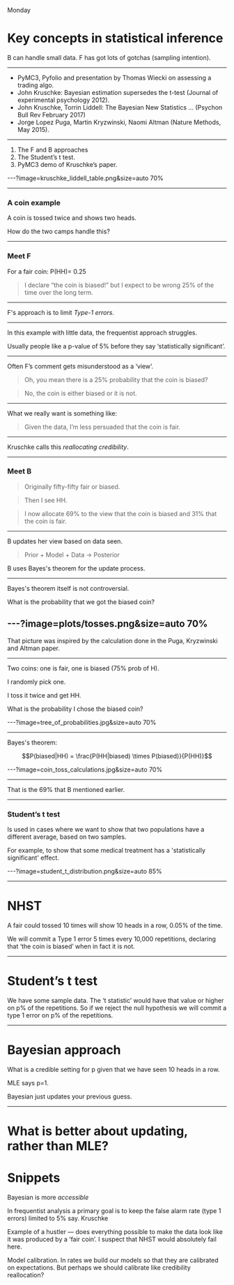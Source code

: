 Monday
# Key concepts in statistical inference

B can handle small data.
F has got lots of gotchas (sampling intention).

---

- PyMC3, Pyfolio and presentation by Thomas Wiecki on assessing a trading algo.
- John Kruschke: Bayesian estimation supersedes the t-test (Journal of experimental psychology 2012).
- John Kruschke, Torrin Liddell: The Bayesian New Statistics ... (Psychon Bull Rev February 2017)
- Jorge Lopez Puga, Martin Kryzwinski, Naomi Altman (Nature Methods, May 2015).

---

1. The F and B approaches
2. The Student’s t test.
3. PyMC3 demo of Kruschke’s paper.

---?image=kruschke_liddell_table.png&size=auto 70%

---
### A coin example
A coin is tossed twice and shows two heads.

How do the two camps handle this?

---
### Meet F

For a fair coin: P(HH)= 0.25

> I declare “the coin is biased!” but I expect to be wrong 25% of the time over the long term.

---

F's approach is to limit _Type-1 errors_.

---

In this example with little data, the frequentist approach struggles.

Usually people like a p-value of 5% before they say ‘statistically significant’.

---

Often F’s comment gets misunderstood as a ‘view’.

> Oh, you mean there is a 25% probability that the coin is biased?

> No, the coin is either biased or it is not.

---

What we really want is something like:

> Given the data, I’m less persuaded that the coin is fair.

---

Kruschke calls this _reallocating credibility_.

---

### Meet B

> Originally fifty-fifty fair or biased.

> Then I see HH.

> I now allocate 69% to the view that the coin is biased and 31% that the coin
is fair.

---

B updates her view based on data seen.

> Prior + Model + Data -> Posterior

B uses Bayes's theorem for the update process.

---

Bayes's theorem itself is not controversial.

What is the probability that we got the biased coin?

---?image=plots/tosses.png&size=auto 70%
---

That picture was inspired by the calculation done in the Puga, Kryzwinski and Altman paper.

---

Two coins: one is fair, one is biased (75% prob of H).

I randomly pick one.

I toss it twice and get HH.

What is the probability I chose the biased coin?

---?image=tree_of_probabilities.jpg&size=auto 70%

---
Bayes's theorem:

$$P(biased|HH) = \frac{P(HH|biased) \times P(biased)}{P(HH)}$$

---?image=coin_toss_calculations.jpg&size=auto 70%

---

That is the 69% that B mentioned earlier.

---

### Student’s t test

Is used in cases where we want to show that two populations have a different
average, based on two samples.

For example, to show that some medical treatment has a 'statistically
significant' effect.

---?image=student_t_distribution.png&size=auto 85%

---


NHST
====
A fair could tossed 10 times will show 10 heads in a row, 0.05% of the time.

We will commit a Type 1 error 5 times every 10,000 repetitions, declaring that ‘the coin is biased’ when in fact it is not.

---

Student’s t test
====
We have some sample data. The ‘t statistic’ would have that value or higher on p% of the repetitions. So if we reject the null hypothesis we will commit a type 1 error on p% of the repetitions.

---
Bayesian approach
====
What is a credible setting for p given that we have seen 10 heads in a row.

MLE says p=1.

Bayesian just updates your previous guess.

---
What is better about updating, rather than MLE?
====


Snippets
====

Bayesian is more _accessible_

In frequentist analysis a primary goal is to keep the false alarm rate (type 1 errors) limited to 5% say.  Kruschke

Example of a hustler — does everything possible to make the data look like it was produced by a ‘fair coin’. I suspect that NHST would absolutely fail here.

Model calibration. In rates we build our models so that they are calibrated on expectations. But perhaps we should calibrate like credibility reallocation?


